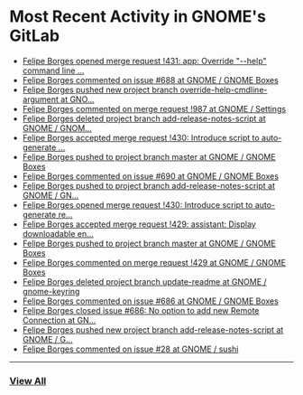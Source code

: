 # Most Recent Activity in GNOME's GitLab

<!-- BLOG-POST-LIST:START -->
- [Felipe Borges opened merge request !431: app: Override &quot;--help&quot; command line ...](https://gitlab.gnome.org/GNOME/gnome-boxes/-/merge_requests/431)
- [Felipe Borges commented on issue #688 at GNOME / GNOME Boxes](https://gitlab.gnome.org/GNOME/gnome-boxes/-/issues/688#note_1094301)
- [Felipe Borges pushed new project branch override-help-cmdline-argument at GNO...](https://gitlab.gnome.org/GNOME/gnome-boxes/-/commits/override-help-cmdline-argument)
- [Felipe Borges commented on merge request !987 at GNOME / Settings](https://gitlab.gnome.org/GNOME/gnome-control-center/-/merge_requests/987#note_1093674)
- [Felipe Borges deleted project branch add-release-notes-script at GNOME / GNOM...](https://gitlab.gnome.org/GNOME/gnome-boxes/-/commits/add-release-notes-script)
- [Felipe Borges accepted merge request !430: Introduce script to auto-generate ...](https://gitlab.gnome.org/GNOME/gnome-boxes/-/merge_requests/430)
- [Felipe Borges pushed to project branch master at GNOME / GNOME Boxes](https://gitlab.gnome.org/GNOME/gnome-boxes/-/commit/d33ab56588735234d60525353dbbe863bbb92aed)
- [Felipe Borges commented on issue #690 at GNOME / GNOME Boxes](https://gitlab.gnome.org/GNOME/gnome-boxes/-/issues/690#note_1092688)
- [Felipe Borges pushed to project branch add-release-notes-script at GNOME / GN...](https://gitlab.gnome.org/GNOME/gnome-boxes/-/compare/bdfd080a9613ae48737bcb2381fcc6b70b52b974...d33ab56588735234d60525353dbbe863bbb92aed)
- [Felipe Borges opened merge request !430: Introduce script to auto-generate re...](https://gitlab.gnome.org/GNOME/gnome-boxes/-/merge_requests/430)
- [Felipe Borges accepted merge request !429: assistant: Display downloadable en...](https://gitlab.gnome.org/GNOME/gnome-boxes/-/merge_requests/429)
- [Felipe Borges pushed to project branch master at GNOME / GNOME Boxes](https://gitlab.gnome.org/GNOME/gnome-boxes/-/commit/d77f29ea2a4f3430712efd92f381d7cd535b5ae6)
- [Felipe Borges commented on merge request !429 at GNOME / GNOME Boxes](https://gitlab.gnome.org/GNOME/gnome-boxes/-/merge_requests/429#note_1091805)
- [Felipe Borges deleted project branch update-readme at GNOME / gnome-keyring](https://gitlab.gnome.org/GNOME/gnome-keyring/-/commits/update-readme)
- [Felipe Borges commented on issue #686 at GNOME / GNOME Boxes](https://gitlab.gnome.org/GNOME/gnome-boxes/-/issues/686#note_1089435)
- [Felipe Borges closed issue #686: No option to add new Remote Connection at GN...](https://gitlab.gnome.org/GNOME/gnome-boxes/-/issues/686)
- [Felipe Borges pushed new project branch add-release-notes-script at GNOME / G...](https://gitlab.gnome.org/GNOME/gnome-boxes/-/commits/add-release-notes-script)
- [Felipe Borges commented on issue #28 at GNOME / sushi](https://gitlab.gnome.org/GNOME/sushi/-/issues/28#note_1088515)
<!-- BLOG-POST-LIST:END -->

___

### [View All](https://gitlab.gnome.org/users/felipeborges/activity)
